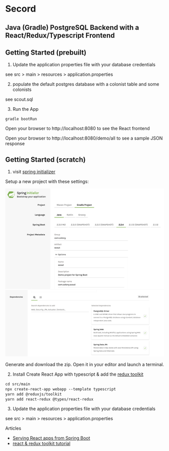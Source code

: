 # Secord
## Java (Gradle) PostgreSQL Backend with a React/Redux/Typescript Frontend

## Getting Started (prebuilt) 

1. Update the application properties file with your database credentials 

see src > main > resources > application.properties

2. populate the default postgres database with a colonist table and some colonists

see scout.sql

3. Run the App

```
gradle bootRun
```

Open your browser to http://localhost:8080 to see the React frontend

Open your browser to http://localhost:8080/demo/all to see a sample JSON response 

## Getting Started (scratch)

1. visit [spring initializer](https://start.spring.io/)

Setup a new project with these settings:

<img src="init-1.png" alt="cranes" width="800px" />

<img src="init-2.png" alt="cranes" width="800px" />

Generate and download the zip. Open it in your editor and launch a terminal.

2. Install Create React App with typescript & add the [redux toolkit](https://redux-toolkit.js.org/)

```
cd src/main
npx create-react-app webapp --template typescript
yarn add @reduxjs/toolkit
yarn add react-redux @types/react-redux
```

3. Update the application properties file with your database credentials 

see src > main > resources > application.properties


Articles 

* [Serving React apps from Spring Boot](https://blog.indrek.io/articles/serving-react-apps-from-spring-boot/)
* [react & redux toolkit tutorial](https://redux-toolkit.js.org/tutorials/advanced-tutorial)